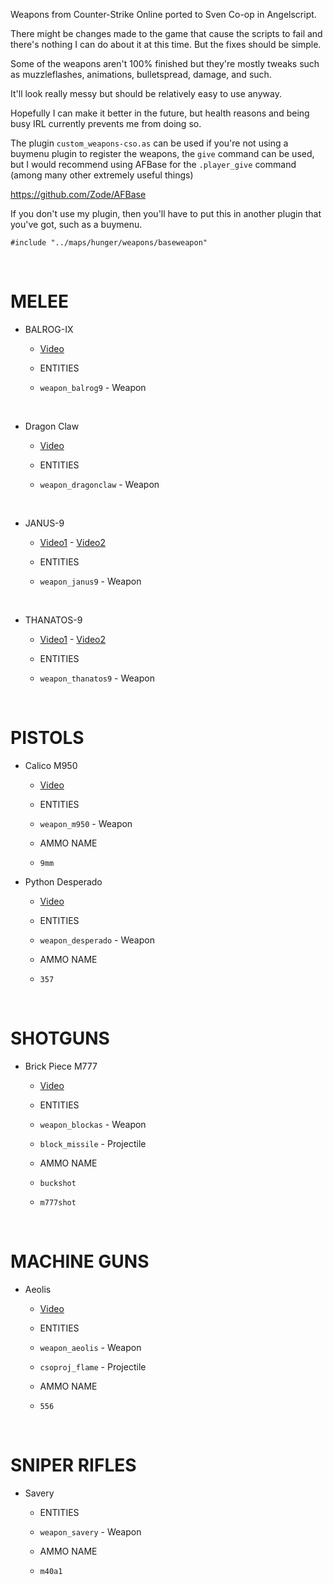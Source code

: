 Weapons from Counter-Strike Online ported to Sven Co-op in Angelscript.


There might be changes made to the game that cause the scripts to fail and there's nothing I can do about it at this time. 
But the fixes should be simple.

Some of the weapons aren't 100% finished but they're mostly tweaks such as muzzleflashes, animations, bulletspread, damage, and such.

It'll look really messy but should be relatively easy to use anyway.

Hopefully I can make it better in the future, but health reasons and being busy IRL currently prevents me from doing so.

The plugin `custom_weapons-cso.as` can be used if you're not using a buymenu plugin to register the weapons, the `give` command can be used, but I would recommend using AFBase for the `.player_give` command (among many other extremely useful things)

https://github.com/Zode/AFBase

If you don't use my plugin, then you'll have to put this in another plugin that you've got, such as a buymenu.

`#include "../maps/hunger/weapons/baseweapon"`

<BR>

# MELEE
* BALROG-IX
    * [Video](https://youtu.be/o5kG6LZiBlM)

    * ENTITIES
    * `weapon_balrog9` - Weapon

<BR>

* Dragon Claw
    * [Video](https://youtu.be/yhOwNG_B25M)

    * ENTITIES
    * `weapon_dragonclaw` - Weapon

<BR>

* JANUS-9
    * [Video1](https://youtu.be/owMgJFILI-w) - [Video2](https://youtu.be/yf02rPy7KAo)

    * ENTITIES
    * `weapon_janus9` - Weapon

<BR>

* THANATOS-9
    * [Video1](https://youtu.be/OaEFiLME8LQ) - [Video2](https://youtu.be/rFWrYytDOpc)

    * ENTITIES
    * `weapon_thanatos9` - Weapon

<BR>

# PISTOLS
* Calico M950
    * [Video](https://youtu.be/unMsubpPTUQ)

    * ENTITIES
    * `weapon_m950` - Weapon
 
    * AMMO NAME
    * `9mm`


* Python Desperado
    * [Video](https://youtu.be/Q2NYPb8EBTg?si=qQ1JgZLca-3g85fj)

    * ENTITIES
    * `weapon_desperado` - Weapon
 
    * AMMO NAME
    * `357`



<BR>

# SHOTGUNS
* Brick Piece M777
    * [Video](https://youtu.be/7mOEY7KNsA0)

    * ENTITIES
    * `weapon_blockas` - Weapon
    * `block_missile` - Projectile
 
    * AMMO NAME
    * `buckshot`
    * `m777shot`


<BR>

# MACHINE GUNS
* Aeolis
    * [Video](https://youtu.be/Komeh8zz1Jc)

    * ENTITIES
    * `weapon_aeolis` - Weapon
    * `csoproj_flame` - Projectile
 
    * AMMO NAME
    * `556`


<BR>

# SNIPER RIFLES
* Savery

    * ENTITIES
    * `weapon_savery` - Weapon
 
    * AMMO NAME
    * `m40a1`

